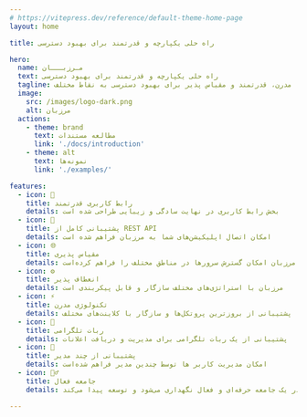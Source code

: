 ```yaml
---
# https://vitepress.dev/reference/default-theme-home-page
layout: home

title: راه حلی یکپارچه و قدرتمند برای بهبود دسترسی

hero:
  name: مـرزبـــان
  text: راه حلی یکپارچه و قدرتمند برای بهبود دسترسی
  tagline: زیرساختی ساده، مدرن، قدرتمند و مقیاس پذیر برای بهبود دسترسی به نقاط مختلف
  image:
    src: /images/logo-dark.png
    alt: مرزبان
  actions:
    - theme: brand
      text: مطالعه مستندات
      link: './docs/introduction'
    - theme: alt
      text: نمونه‌ها
      link: './examples/'

features:
  - icon: 💎
    title: رابط کاربری قدرتمند
    details: بخش رابط کاربری در نهایت سادگی و زیبایی طراحی شده‌ است
  - icon: 🚀
    title: پشتیبانی کامل از REST API
    details: امکان اتصال اپلیکیشن‌های شما به مرزبان فراهم شده‌ است
  - icon: 🌐
    title: مقیاس پذیری
    details: مرزبان امکان گسترش سرورها در مناطق مختلف را فراهم کرده‌است
  - icon: ⚙️
    title: انعطاف پذیر
    details: مرزبان با استراتژی‌های مختلف سازگار و قابل پیکربندی است
  - icon: ⚡️
    title: تکنولوژی مدرن
    details: پشتیبانی از بروزترین پروتکل‌ها و سازگار با کلاینت‌های مختلف
  - icon: 🤖
    title: ربات تلگرامی
    details: پشتیبانی از یک ربات تلگرامی برای مدیریت و دریافت اعلانات
  - icon: 👥
    title: پشتیبانی از چند مدیر
    details: امکان مدیریت کاربر ها توسط چندین مدیر فراهم شده‌است
  - icon: 🙋‍♂️
    title: جامعه فعال
    details: مرزبان در یک جامعه حرفه‌ای و فعال نگهداری می‌شود و توسعه پیدا می‌کند

---
```


